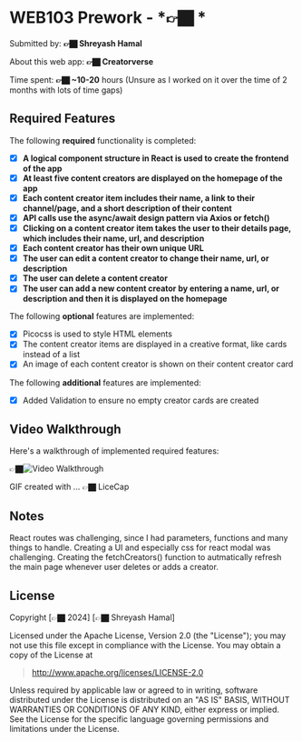 # WEB103 Prework - *👉🏿 *

Submitted by: **👉🏿 Shreyash Hamal**

About this web app: **👉🏿 Creatorverse**

Time spent: **👉🏿 ~10-20** hours (Unsure as I worked on it over the time of 2 months with lots of time gaps)

## Required Features

The following **required** functionality is completed:

<!-- 👉🏿👉🏿👉🏿 Make sure to check off completed functionality below -->
- [x] **A logical component structure in React is used to create the frontend of the app**
- [x] **At least five content creators are displayed on the homepage of the app**
- [x] **Each content creator item includes their name, a link to their channel/page, and a short description of their content**
- [x] **API calls use the async/await design pattern via Axios or fetch()**
- [x] **Clicking on a content creator item takes the user to their details page, which includes their name, url, and description**
- [x] **Each content creator has their own unique URL**
- [x] **The user can edit a content creator to change their name, url, or description**
- [x] **The user can delete a content creator**
- [x] **The user can add a new content creator by entering a name, url, or description and then it is displayed on the homepage**

The following **optional** features are implemented:

- [x] Picocss is used to style HTML elements
- [x] The content creator items are displayed in a creative format, like cards instead of a list
- [x] An image of each content creator is shown on their content creator card

The following **additional** features are implemented:

* [x] Added Validation to ensure no empty creator cards are created

## Video Walkthrough

Here's a walkthrough of implemented required features:

👉🏿<img src='https://imgur.com/a/shreyash-hamal-codepath-app-walkthrough-2i5bdnT' title='Video Walkthrough' width='' alt='Video Walkthrough' />

<!-- Replace this with whatever GIF tool you used! -->
GIF created with ...  👉🏿 LiceCap
<!-- Recommended tools:
[Kap](https://getkap.co/) for macOS
[ScreenToGif](https://www.screentogif.com/) for Windows
[peek](https://github.com/phw/peek) for Linux. -->

## Notes

React routes was challenging, since I had parameters, functions and many things to handle.
Creating a UI and especially css for react modal was challenging.
Creating the fetchCreators() function to autmatically refresh the main page whenever user deletes or adds a creator.

## License

Copyright [👉🏿 2024] [👉🏿 Shreyash Hamal]

Licensed under the Apache License, Version 2.0 (the "License"); you may not use this file except in compliance with the License. You may obtain a copy of the License at

> http://www.apache.org/licenses/LICENSE-2.0

Unless required by applicable law or agreed to in writing, software distributed under the License is distributed on an "AS IS" BASIS, WITHOUT WARRANTIES OR CONDITIONS OF ANY KIND, either express or implied. See the License for the specific language governing permissions and limitations under the License.
